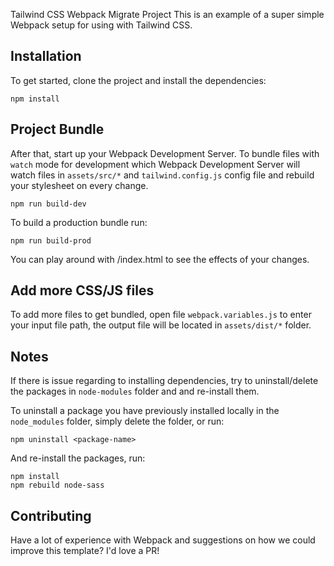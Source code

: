 Tailwind CSS Webpack Migrate Project
This is an example of a super simple Webpack setup for using with Tailwind CSS.

## Installation
To get started, clone the project and install the dependencies:
```
npm install
```

## Project Bundle
After that, start up your Webpack Development Server.
To bundle files with `watch` mode for development which Webpack Development Server will watch files in `assets/src/*` and `tailwind.config.js` config file and rebuild your stylesheet on every change.
```
npm run build-dev
```

To build a production bundle run:
```
npm run build-prod
```
You can play around with /index.html to see the effects of your changes.

## Add more CSS/JS files
To add more files to get bundled, open file `webpack.variables.js` to enter your input file path, the output file will be located in `assets/dist/*` folder.

## Notes
If there is issue regarding to installing dependencies, try to uninstall/delete the packages in `node-modules` folder and and re-install them.

To uninstall a package you have previously installed locally in the `node_modules` folder, simply delete the folder, or run:
```
npm uninstall <package-name>
```

And re-install the packages, run:
```
npm install
npm rebuild node-sass
```

## Contributing
Have a lot of experience with Webpack and suggestions on how we could improve this template? I'd love a PR!